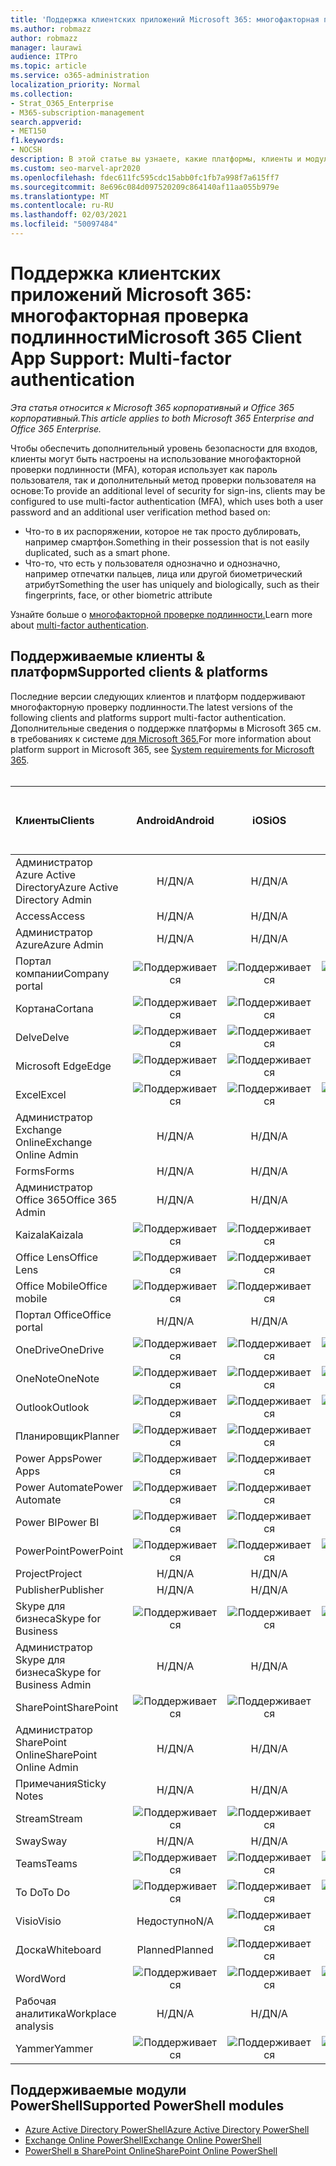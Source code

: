 ```yaml
---
title: 'Поддержка клиентских приложений Microsoft 365: многофакторная проверка подлинности'
ms.author: robmazz
author: robmazz
manager: laurawi
audience: ITPro
ms.topic: article
ms.service: o365-administration
localization_priority: Normal
ms.collection:
- Strat_O365_Enterprise
- M365-subscription-management
search.appverid:
- MET150
f1.keywords:
- NOCSH
description: В этой статье вы узнаете, какие платформы, клиенты и модули PowerShell поддерживают многофакторную проверку подлинности для Microsoft 365.
ms.custom: seo-marvel-apr2020
ms.openlocfilehash: fdec611fc595cdc15abb0fc1fb7a998f7a615ff7
ms.sourcegitcommit: 8e696c084d097520209c864140af11aa055b979e
ms.translationtype: MT
ms.contentlocale: ru-RU
ms.lasthandoff: 02/03/2021
ms.locfileid: "50097484"
---
```

# <a name="microsoft-365-client-app-support-multi-factor-authentication"></a><span data-ttu-id="36d20-103">Поддержка клиентских приложений Microsoft 365: многофакторная проверка подлинности</span><span class="sxs-lookup"><span data-stu-id="36d20-103">Microsoft 365 Client App Support: Multi-factor authentication</span></span>

<span data-ttu-id="36d20-104">*Эта статья относится к Microsoft 365 корпоративный и Office 365 корпоративный.*</span><span class="sxs-lookup"><span data-stu-id="36d20-104">*This article applies to both Microsoft 365 Enterprise and Office 365 Enterprise.*</span></span>

<span data-ttu-id="36d20-105">Чтобы обеспечить дополнительный уровень безопасности для входов, клиенты могут быть настроены на использование многофакторной проверки подлинности (MFA), которая использует как пароль пользователя, так и дополнительный метод проверки пользователя на основе:</span><span class="sxs-lookup"><span data-stu-id="36d20-105">To provide an additional level of security for sign-ins, clients may be configured to use multi-factor authentication (MFA), which uses both a user password and an additional user verification method based on:</span></span>

- <span data-ttu-id="36d20-106">Что-то в их распоряжении, которое не так просто дублировать, например смартфон.</span><span class="sxs-lookup"><span data-stu-id="36d20-106">Something  in their possession that is not easily duplicated, such as a smart phone.</span></span>
- <span data-ttu-id="36d20-107">Что-то, что есть у пользователя однозначно и однозначно, например отпечатки пальцев, лица или другой биометрический атрибут</span><span class="sxs-lookup"><span data-stu-id="36d20-107">Something the user has uniquely and biologically, such as their fingerprints, face, or other biometric attribute</span></span>

<span data-ttu-id="36d20-108">Узнайте больше о [многофакторной проверке подлинности.](/azure/active-directory/authentication/multi-factor-authentication)</span><span class="sxs-lookup"><span data-stu-id="36d20-108">Learn more about [multi-factor authentication](/azure/active-directory/authentication/multi-factor-authentication).</span></span>

## <a name="supported-clients--platforms"></a><span data-ttu-id="36d20-109">Поддерживаемые клиенты & платформ</span><span class="sxs-lookup"><span data-stu-id="36d20-109">Supported clients & platforms</span></span>

<span data-ttu-id="36d20-110">Последние версии следующих клиентов и платформ поддерживают многофакторную проверку подлинности.</span><span class="sxs-lookup"><span data-stu-id="36d20-110">The latest versions of the following clients and platforms support multi-factor authentication.</span></span> <span data-ttu-id="36d20-111">Дополнительные сведения о поддержке платформы в Microsoft 365 см. в требованиях к системе [для Microsoft 365.](/microsoft-365/microsoft-365-and-office-resources)</span><span class="sxs-lookup"><span data-stu-id="36d20-111">For more information about platform support in Microsoft 365, see [System requirements for Microsoft 365](/microsoft-365/microsoft-365-and-office-resources).</span></span>
<br>
<br>

| <span data-ttu-id="36d20-112">Клиенты</span><span class="sxs-lookup"><span data-stu-id="36d20-112">Clients</span></span> | <span data-ttu-id="36d20-113">Android</span><span class="sxs-lookup"><span data-stu-id="36d20-113">Android</span></span> | <span data-ttu-id="36d20-114">iOS</span><span class="sxs-lookup"><span data-stu-id="36d20-114">iOS</span></span> | <span data-ttu-id="36d20-115">"Mac";</span><span class="sxs-lookup"><span data-stu-id="36d20-115">Mac</span></span>| <span data-ttu-id="36d20-116">Windows 10</span><span class="sxs-lookup"><span data-stu-id="36d20-116">Windows 10</span></span> <br> <span data-ttu-id="36d20-117">Современные приложения</span><span class="sxs-lookup"><span data-stu-id="36d20-117">Modern Apps</span></span>| <span data-ttu-id="36d20-118">Windows 10</span><span class="sxs-lookup"><span data-stu-id="36d20-118">Windows 10</span></span> <br> <span data-ttu-id="36d20-119">Desktop</span><span class="sxs-lookup"><span data-stu-id="36d20-119">Desktop</span></span> |
|:---|:---:|:---:|:---:|:---:|:---:|
| <span data-ttu-id="36d20-120">Администратор Azure Active Directory</span><span class="sxs-lookup"><span data-stu-id="36d20-120">Azure Active Directory Admin</span></span> | <span data-ttu-id="36d20-121">Н/Д</span><span class="sxs-lookup"><span data-stu-id="36d20-121">N/A</span></span> | <span data-ttu-id="36d20-122">Н/Д</span><span class="sxs-lookup"><span data-stu-id="36d20-122">N/A</span></span> | <span data-ttu-id="36d20-123">Н/Д</span><span class="sxs-lookup"><span data-stu-id="36d20-123">N/A</span></span> | <span data-ttu-id="36d20-124">Н/Д</span><span class="sxs-lookup"><span data-stu-id="36d20-124">N/A</span></span> | ![Поддерживается](../media/check-mark.png) |
| <span data-ttu-id="36d20-126">Access</span><span class="sxs-lookup"><span data-stu-id="36d20-126">Access</span></span> | <span data-ttu-id="36d20-127">Н/Д</span><span class="sxs-lookup"><span data-stu-id="36d20-127">N/A</span></span> | <span data-ttu-id="36d20-128">Н/Д</span><span class="sxs-lookup"><span data-stu-id="36d20-128">N/A</span></span> | <span data-ttu-id="36d20-129">Н/Д</span><span class="sxs-lookup"><span data-stu-id="36d20-129">N/A</span></span> | <span data-ttu-id="36d20-130">Н/Д</span><span class="sxs-lookup"><span data-stu-id="36d20-130">N/A</span></span> | ![Поддерживается](../media/check-mark.png) |
| <span data-ttu-id="36d20-132">Администратор Azure</span><span class="sxs-lookup"><span data-stu-id="36d20-132">Azure Admin</span></span> | <span data-ttu-id="36d20-133">Н/Д</span><span class="sxs-lookup"><span data-stu-id="36d20-133">N/A</span></span> | <span data-ttu-id="36d20-134">Н/Д</span><span class="sxs-lookup"><span data-stu-id="36d20-134">N/A</span></span> | <span data-ttu-id="36d20-135">Н/Д</span><span class="sxs-lookup"><span data-stu-id="36d20-135">N/A</span></span> | <span data-ttu-id="36d20-136">Н/Д</span><span class="sxs-lookup"><span data-stu-id="36d20-136">N/A</span></span> | <span data-ttu-id="36d20-137">Н/Д</span><span class="sxs-lookup"><span data-stu-id="36d20-137">N/A</span></span> |
| <span data-ttu-id="36d20-138">Портал компании</span><span class="sxs-lookup"><span data-stu-id="36d20-138">Company portal</span></span> | ![Поддерживается](../media/check-mark.png) | ![Поддерживается](../media/check-mark.png) | ![Поддерживается](../media/check-mark.png) | ![Поддерживается](../media/check-mark.png) | <span data-ttu-id="36d20-143">Недоступно</span><span class="sxs-lookup"><span data-stu-id="36d20-143">N/A</span></span> |
| <span data-ttu-id="36d20-144">Кортана</span><span class="sxs-lookup"><span data-stu-id="36d20-144">Cortana</span></span> | ![Поддерживается](../media/check-mark.png) | ![Поддерживается](../media/check-mark.png) | <span data-ttu-id="36d20-147">Недоступно</span><span class="sxs-lookup"><span data-stu-id="36d20-147">N/A</span></span> | ![Поддерживается](../media/check-mark.png) | <span data-ttu-id="36d20-149">Недоступно</span><span class="sxs-lookup"><span data-stu-id="36d20-149">N/A</span></span> |
| <span data-ttu-id="36d20-150">Delve</span><span class="sxs-lookup"><span data-stu-id="36d20-150">Delve</span></span> | ![Поддерживается](../media/check-mark.png) | ![Поддерживается](../media/check-mark.png) | <span data-ttu-id="36d20-153">Н/Д</span><span class="sxs-lookup"><span data-stu-id="36d20-153">N/A</span></span> | <span data-ttu-id="36d20-154">Н/Д</span><span class="sxs-lookup"><span data-stu-id="36d20-154">N/A</span></span> | <span data-ttu-id="36d20-155">Н/Д</span><span class="sxs-lookup"><span data-stu-id="36d20-155">N/A</span></span> |
| <span data-ttu-id="36d20-156">Microsoft Edge</span><span class="sxs-lookup"><span data-stu-id="36d20-156">Edge</span></span> | ![Поддерживается](../media/check-mark.png) | ![Поддерживается](../media/check-mark.png) | <span data-ttu-id="36d20-159">Н/Д</span><span class="sxs-lookup"><span data-stu-id="36d20-159">N/A</span></span> | <span data-ttu-id="36d20-160">Н/Д</span><span class="sxs-lookup"><span data-stu-id="36d20-160">N/A</span></span> | ![Поддерживается](../media/check-mark.png) |
| <span data-ttu-id="36d20-162">Excel</span><span class="sxs-lookup"><span data-stu-id="36d20-162">Excel</span></span> | ![Поддерживается](../media/check-mark.png) | ![Поддерживается](../media/check-mark.png) | ![Поддерживается](../media/check-mark.png) | ![Поддерживается](../media/check-mark.png) | ![Поддерживается](../media/check-mark.png) |
| <span data-ttu-id="36d20-168">Администратор Exchange Online</span><span class="sxs-lookup"><span data-stu-id="36d20-168">Exchange Online Admin</span></span> | <span data-ttu-id="36d20-169">Н/Д</span><span class="sxs-lookup"><span data-stu-id="36d20-169">N/A</span></span> | <span data-ttu-id="36d20-170">Н/Д</span><span class="sxs-lookup"><span data-stu-id="36d20-170">N/A</span></span> | <span data-ttu-id="36d20-171">Н/Д</span><span class="sxs-lookup"><span data-stu-id="36d20-171">N/A</span></span> | <span data-ttu-id="36d20-172">Н/Д</span><span class="sxs-lookup"><span data-stu-id="36d20-172">N/A</span></span> | ![Поддерживается](../media/check-mark.png) |
| <span data-ttu-id="36d20-174">Forms</span><span class="sxs-lookup"><span data-stu-id="36d20-174">Forms</span></span> | <span data-ttu-id="36d20-175">Н/Д</span><span class="sxs-lookup"><span data-stu-id="36d20-175">N/A</span></span> | <span data-ttu-id="36d20-176">Н/Д</span><span class="sxs-lookup"><span data-stu-id="36d20-176">N/A</span></span> | <span data-ttu-id="36d20-177">Н/Д</span><span class="sxs-lookup"><span data-stu-id="36d20-177">N/A</span></span> | <span data-ttu-id="36d20-178">Н/Д</span><span class="sxs-lookup"><span data-stu-id="36d20-178">N/A</span></span> | <span data-ttu-id="36d20-179">Н/Д</span><span class="sxs-lookup"><span data-stu-id="36d20-179">N/A</span></span> |
| <span data-ttu-id="36d20-180">Администратор Office 365</span><span class="sxs-lookup"><span data-stu-id="36d20-180">Office 365 Admin</span></span> | <span data-ttu-id="36d20-181">Н/Д</span><span class="sxs-lookup"><span data-stu-id="36d20-181">N/A</span></span> | <span data-ttu-id="36d20-182">Н/Д</span><span class="sxs-lookup"><span data-stu-id="36d20-182">N/A</span></span> | <span data-ttu-id="36d20-183">Н/Д</span><span class="sxs-lookup"><span data-stu-id="36d20-183">N/A</span></span> | <span data-ttu-id="36d20-184">Н/Д</span><span class="sxs-lookup"><span data-stu-id="36d20-184">N/A</span></span> | ![Поддерживается](../media/check-mark.png) |  |
| <span data-ttu-id="36d20-186">Kaizala</span><span class="sxs-lookup"><span data-stu-id="36d20-186">Kaizala</span></span> | ![Поддерживается](../media/check-mark.png) | ![Поддерживается](../media/check-mark.png) | <span data-ttu-id="36d20-189">Н/Д</span><span class="sxs-lookup"><span data-stu-id="36d20-189">N/A</span></span> | <span data-ttu-id="36d20-190">Н/Д</span><span class="sxs-lookup"><span data-stu-id="36d20-190">N/A</span></span> | <span data-ttu-id="36d20-191">Н/Д</span><span class="sxs-lookup"><span data-stu-id="36d20-191">N/A</span></span> |
| <span data-ttu-id="36d20-192">Office Lens</span><span class="sxs-lookup"><span data-stu-id="36d20-192">Office Lens</span></span>| ![Поддерживается](../media/check-mark.png) | ![Поддерживается](../media/check-mark.png) | <span data-ttu-id="36d20-195">Недоступно</span><span class="sxs-lookup"><span data-stu-id="36d20-195">N/A</span></span> | ![Поддерживается](../media/check-mark.png) | <span data-ttu-id="36d20-197">Недоступно</span><span class="sxs-lookup"><span data-stu-id="36d20-197">N/A</span></span> |
| <span data-ttu-id="36d20-198">Office Mobile</span><span class="sxs-lookup"><span data-stu-id="36d20-198">Office mobile</span></span> | ![Поддерживается](../media/check-mark.png) | ![Поддерживается](../media/check-mark.png) | <span data-ttu-id="36d20-201">Н/Д</span><span class="sxs-lookup"><span data-stu-id="36d20-201">N/A</span></span> | <span data-ttu-id="36d20-202">Н/Д</span><span class="sxs-lookup"><span data-stu-id="36d20-202">N/A</span></span> | <span data-ttu-id="36d20-203">Н/Д</span><span class="sxs-lookup"><span data-stu-id="36d20-203">N/A</span></span> |
| <span data-ttu-id="36d20-204">Портал Office</span><span class="sxs-lookup"><span data-stu-id="36d20-204">Office portal</span></span> | <span data-ttu-id="36d20-205">Н/Д</span><span class="sxs-lookup"><span data-stu-id="36d20-205">N/A</span></span> | <span data-ttu-id="36d20-206">Н/Д</span><span class="sxs-lookup"><span data-stu-id="36d20-206">N/A</span></span> | <span data-ttu-id="36d20-207">Н/Д</span><span class="sxs-lookup"><span data-stu-id="36d20-207">N/A</span></span> | ![Поддерживается](../media/check-mark.png) | <span data-ttu-id="36d20-209">Недоступно</span><span class="sxs-lookup"><span data-stu-id="36d20-209">N/A</span></span> |
| <span data-ttu-id="36d20-210">OneDrive</span><span class="sxs-lookup"><span data-stu-id="36d20-210">OneDrive</span></span> | ![Поддерживается](../media/check-mark.png) | ![Поддерживается](../media/check-mark.png) | ![Поддерживается](../media/check-mark.png) | ![Поддерживается](../media/check-mark.png) | ![Поддерживается](../media/check-mark.png) |
| <span data-ttu-id="36d20-216">OneNote</span><span class="sxs-lookup"><span data-stu-id="36d20-216">OneNote</span></span> | ![Поддерживается](../media/check-mark.png) | ![Поддерживается](../media/check-mark.png) | ![Поддерживается](../media/check-mark.png) | ![Поддерживается](../media/check-mark.png) | ![Поддерживается](../media/check-mark.png) |
| <span data-ttu-id="36d20-222">Outlook</span><span class="sxs-lookup"><span data-stu-id="36d20-222">Outlook</span></span> | ![Поддерживается](../media/check-mark.png) | ![Поддерживается](../media/check-mark.png) | ![Поддерживается](../media/check-mark.png) | ![Поддерживается](../media/check-mark.png) | ![Поддерживается](../media/check-mark.png) |
| <span data-ttu-id="36d20-228">Планировщик</span><span class="sxs-lookup"><span data-stu-id="36d20-228">Planner</span></span> | ![Поддерживается](../media/check-mark.png) | ![Поддерживается](../media/check-mark.png) | <span data-ttu-id="36d20-231">Н/Д</span><span class="sxs-lookup"><span data-stu-id="36d20-231">N/A</span></span> | <span data-ttu-id="36d20-232">Н/Д</span><span class="sxs-lookup"><span data-stu-id="36d20-232">N/A</span></span> | <span data-ttu-id="36d20-233">Н/Д</span><span class="sxs-lookup"><span data-stu-id="36d20-233">N/A</span></span> |
| <span data-ttu-id="36d20-234">Power Apps</span><span class="sxs-lookup"><span data-stu-id="36d20-234">Power Apps</span></span> | ![Поддерживается](../media/check-mark.png) | ![Поддерживается](../media/check-mark.png) | <span data-ttu-id="36d20-237">Недоступно</span><span class="sxs-lookup"><span data-stu-id="36d20-237">N/A</span></span> | ![Поддерживается](../media/check-mark.png) | <span data-ttu-id="36d20-239">Недоступно</span><span class="sxs-lookup"><span data-stu-id="36d20-239">N/A</span></span> |
| <span data-ttu-id="36d20-240">Power Automate</span><span class="sxs-lookup"><span data-stu-id="36d20-240">Power Automate</span></span> | ![Поддерживается](../media/check-mark.png) | ![Поддерживается](../media/check-mark.png) | <span data-ttu-id="36d20-243">Н/Д</span><span class="sxs-lookup"><span data-stu-id="36d20-243">N/A</span></span> | <span data-ttu-id="36d20-244">Н/Д</span><span class="sxs-lookup"><span data-stu-id="36d20-244">N/A</span></span> | <span data-ttu-id="36d20-245">Н/Д</span><span class="sxs-lookup"><span data-stu-id="36d20-245">N/A</span></span> |
| <span data-ttu-id="36d20-246">Power BI</span><span class="sxs-lookup"><span data-stu-id="36d20-246">Power BI</span></span> | ![Поддерживается](../media/check-mark.png) | ![Поддерживается](../media/check-mark.png) | <span data-ttu-id="36d20-249">Недоступно</span><span class="sxs-lookup"><span data-stu-id="36d20-249">N/A</span></span> | ![Поддерживается](../media/check-mark.png) | ![Поддерживается](../media/check-mark.png) |
| <span data-ttu-id="36d20-252">PowerPoint</span><span class="sxs-lookup"><span data-stu-id="36d20-252">PowerPoint</span></span> | ![Поддерживается](../media/check-mark.png) | ![Поддерживается](../media/check-mark.png) | ![Поддерживается](../media/check-mark.png) | ![Поддерживается](../media/check-mark.png) | ![Поддерживается](../media/check-mark.png) |
| <span data-ttu-id="36d20-258">Project</span><span class="sxs-lookup"><span data-stu-id="36d20-258">Project</span></span> | <span data-ttu-id="36d20-259">Н/Д</span><span class="sxs-lookup"><span data-stu-id="36d20-259">N/A</span></span> | <span data-ttu-id="36d20-260">Н/Д</span><span class="sxs-lookup"><span data-stu-id="36d20-260">N/A</span></span> | <span data-ttu-id="36d20-261">Н/Д</span><span class="sxs-lookup"><span data-stu-id="36d20-261">N/A</span></span> | <span data-ttu-id="36d20-262">Н/Д</span><span class="sxs-lookup"><span data-stu-id="36d20-262">N/A</span></span> | ![Поддерживается](../media/check-mark.png) |
| <span data-ttu-id="36d20-264">Publisher</span><span class="sxs-lookup"><span data-stu-id="36d20-264">Publisher</span></span> | <span data-ttu-id="36d20-265">Н/Д</span><span class="sxs-lookup"><span data-stu-id="36d20-265">N/A</span></span> | <span data-ttu-id="36d20-266">Н/Д</span><span class="sxs-lookup"><span data-stu-id="36d20-266">N/A</span></span> | <span data-ttu-id="36d20-267">Н/Д</span><span class="sxs-lookup"><span data-stu-id="36d20-267">N/A</span></span> | <span data-ttu-id="36d20-268">Н/Д</span><span class="sxs-lookup"><span data-stu-id="36d20-268">N/A</span></span> | ![Поддерживается](../media/check-mark.png) |
| <span data-ttu-id="36d20-270">Skype для бизнеса</span><span class="sxs-lookup"><span data-stu-id="36d20-270">Skype for Business</span></span> | ![Поддерживается](../media/check-mark.png) | ![Поддерживается](../media/check-mark.png) | ![Поддерживается](../media/check-mark.png) | <span data-ttu-id="36d20-274">Недоступно</span><span class="sxs-lookup"><span data-stu-id="36d20-274">N/A</span></span> | ![Поддерживается](../media/check-mark.png) |
| <span data-ttu-id="36d20-276">Администратор Skype для бизнеса</span><span class="sxs-lookup"><span data-stu-id="36d20-276">Skype for Business Admin</span></span> | <span data-ttu-id="36d20-277">Н/Д</span><span class="sxs-lookup"><span data-stu-id="36d20-277">N/A</span></span> | <span data-ttu-id="36d20-278">Н/Д</span><span class="sxs-lookup"><span data-stu-id="36d20-278">N/A</span></span> | <span data-ttu-id="36d20-279">Н/Д</span><span class="sxs-lookup"><span data-stu-id="36d20-279">N/A</span></span> | <span data-ttu-id="36d20-280">Н/Д</span><span class="sxs-lookup"><span data-stu-id="36d20-280">N/A</span></span> | ![Поддерживается](../media/check-mark.png) |
| <span data-ttu-id="36d20-282">SharePoint</span><span class="sxs-lookup"><span data-stu-id="36d20-282">SharePoint</span></span> | ![Поддерживается](../media/check-mark.png) | ![Поддерживается](../media/check-mark.png) | <span data-ttu-id="36d20-285">Н/Д</span><span class="sxs-lookup"><span data-stu-id="36d20-285">N/A</span></span> | <span data-ttu-id="36d20-286">Н/Д</span><span class="sxs-lookup"><span data-stu-id="36d20-286">N/A</span></span> | <span data-ttu-id="36d20-287">Н/Д</span><span class="sxs-lookup"><span data-stu-id="36d20-287">N/A</span></span> |
| <span data-ttu-id="36d20-288">Администратор SharePoint Online</span><span class="sxs-lookup"><span data-stu-id="36d20-288">SharePoint Online Admin</span></span> | <span data-ttu-id="36d20-289">Н/Д</span><span class="sxs-lookup"><span data-stu-id="36d20-289">N/A</span></span> | <span data-ttu-id="36d20-290">Н/Д</span><span class="sxs-lookup"><span data-stu-id="36d20-290">N/A</span></span> | <span data-ttu-id="36d20-291">Н/Д</span><span class="sxs-lookup"><span data-stu-id="36d20-291">N/A</span></span> | <span data-ttu-id="36d20-292">Н/Д</span><span class="sxs-lookup"><span data-stu-id="36d20-292">N/A</span></span> | ![Поддерживается](../media/check-mark.png) |
| <span data-ttu-id="36d20-294">Примечания</span><span class="sxs-lookup"><span data-stu-id="36d20-294">Sticky Notes</span></span> | <span data-ttu-id="36d20-295">Н/Д</span><span class="sxs-lookup"><span data-stu-id="36d20-295">N/A</span></span> | <span data-ttu-id="36d20-296">Н/Д</span><span class="sxs-lookup"><span data-stu-id="36d20-296">N/A</span></span> | <span data-ttu-id="36d20-297">Н/Д</span><span class="sxs-lookup"><span data-stu-id="36d20-297">N/A</span></span> | ![Поддерживается](../media/check-mark.png) | <span data-ttu-id="36d20-299">Недоступно</span><span class="sxs-lookup"><span data-stu-id="36d20-299">N/A</span></span> |
| <span data-ttu-id="36d20-300">Stream</span><span class="sxs-lookup"><span data-stu-id="36d20-300">Stream</span></span> | ![Поддерживается](../media/check-mark.png) | ![Поддерживается](../media/check-mark.png) | <span data-ttu-id="36d20-303">Н/Д</span><span class="sxs-lookup"><span data-stu-id="36d20-303">N/A</span></span> | <span data-ttu-id="36d20-304">Н/Д</span><span class="sxs-lookup"><span data-stu-id="36d20-304">N/A</span></span> | <span data-ttu-id="36d20-305">Н/Д</span><span class="sxs-lookup"><span data-stu-id="36d20-305">N/A</span></span> |
| <span data-ttu-id="36d20-306">Sway</span><span class="sxs-lookup"><span data-stu-id="36d20-306">Sway</span></span> | <span data-ttu-id="36d20-307">Н/Д</span><span class="sxs-lookup"><span data-stu-id="36d20-307">N/A</span></span> | <span data-ttu-id="36d20-308">Н/Д</span><span class="sxs-lookup"><span data-stu-id="36d20-308">N/A</span></span> | <span data-ttu-id="36d20-309">Н/Д</span><span class="sxs-lookup"><span data-stu-id="36d20-309">N/A</span></span> | ![Поддерживается](../media/check-mark.png) | <span data-ttu-id="36d20-311">Недоступно</span><span class="sxs-lookup"><span data-stu-id="36d20-311">N/A</span></span> |
| <span data-ttu-id="36d20-312">Teams</span><span class="sxs-lookup"><span data-stu-id="36d20-312">Teams</span></span> | ![Поддерживается](../media/check-mark.png) | ![Поддерживается](../media/check-mark.png) | ![Поддерживается](../media/check-mark.png) | <span data-ttu-id="36d20-316">Недоступно</span><span class="sxs-lookup"><span data-stu-id="36d20-316">N/A</span></span> | ![Поддерживается](../media/check-mark.png) |
| <span data-ttu-id="36d20-318">To Do</span><span class="sxs-lookup"><span data-stu-id="36d20-318">To Do</span></span> | ![Поддерживается](../media/check-mark.png) | ![Поддерживается](../media/check-mark.png) | ![Поддерживается](../media/check-mark.png) | ![Поддерживается](../media/check-mark.png) | <span data-ttu-id="36d20-323">Недоступно</span><span class="sxs-lookup"><span data-stu-id="36d20-323">N/A</span></span> |
| <span data-ttu-id="36d20-324">Visio</span><span class="sxs-lookup"><span data-stu-id="36d20-324">Visio</span></span> | <span data-ttu-id="36d20-325">Недоступно</span><span class="sxs-lookup"><span data-stu-id="36d20-325">N/A</span></span> | ![Поддерживается](../media/check-mark.png) | <span data-ttu-id="36d20-327">Н/Д</span><span class="sxs-lookup"><span data-stu-id="36d20-327">N/A</span></span> | <span data-ttu-id="36d20-328">Н/Д</span><span class="sxs-lookup"><span data-stu-id="36d20-328">N/A</span></span> | ![Поддерживается](../media/check-mark.png) |
| <span data-ttu-id="36d20-330">Доска</span><span class="sxs-lookup"><span data-stu-id="36d20-330">Whiteboard</span></span> | <span data-ttu-id="36d20-331">Planned</span><span class="sxs-lookup"><span data-stu-id="36d20-331">Planned</span></span> | ![Поддерживается](../media/check-mark.png) | <span data-ttu-id="36d20-333">Недоступно</span><span class="sxs-lookup"><span data-stu-id="36d20-333">N/A</span></span> | ![Поддерживается](../media/check-mark.png) | <span data-ttu-id="36d20-335">Недоступно</span><span class="sxs-lookup"><span data-stu-id="36d20-335">N/A</span></span> |
| <span data-ttu-id="36d20-336">Word</span><span class="sxs-lookup"><span data-stu-id="36d20-336">Word</span></span> | ![Поддерживается](../media/check-mark.png) | ![Поддерживается](../media/check-mark.png) | ![Поддерживается](../media/check-mark.png) | ![Поддерживается](../media/check-mark.png) | ![Поддерживается](../media/check-mark.png) |
| <span data-ttu-id="36d20-342">Рабочая аналитика</span><span class="sxs-lookup"><span data-stu-id="36d20-342">Workplace analysis</span></span> | <span data-ttu-id="36d20-343">Н/Д</span><span class="sxs-lookup"><span data-stu-id="36d20-343">N/A</span></span> | <span data-ttu-id="36d20-344">Н/Д</span><span class="sxs-lookup"><span data-stu-id="36d20-344">N/A</span></span> | <span data-ttu-id="36d20-345">Н/Д</span><span class="sxs-lookup"><span data-stu-id="36d20-345">N/A</span></span> | <span data-ttu-id="36d20-346">Н/Д</span><span class="sxs-lookup"><span data-stu-id="36d20-346">N/A</span></span> | <span data-ttu-id="36d20-347">Н/Д</span><span class="sxs-lookup"><span data-stu-id="36d20-347">N/A</span></span> |
| <span data-ttu-id="36d20-348">Yammer</span><span class="sxs-lookup"><span data-stu-id="36d20-348">Yammer</span></span> | ![Поддерживается](../media/check-mark.png) | ![Поддерживается](../media/check-mark.png) | ![Поддерживается](../media/check-mark.png) | <span data-ttu-id="36d20-352">Недоступно</span><span class="sxs-lookup"><span data-stu-id="36d20-352">N/A</span></span> | ![Поддерживается](../media/check-mark.png) |

## <a name="supported-powershell-modules"></a><span data-ttu-id="36d20-354">Поддерживаемые модули PowerShell</span><span class="sxs-lookup"><span data-stu-id="36d20-354">Supported PowerShell modules</span></span>

- [<span data-ttu-id="36d20-355">Azure Active Directory PowerShell</span><span class="sxs-lookup"><span data-stu-id="36d20-355">Azure Active Directory PowerShell</span></span>](/powershell/azure/active-directory/overview?view=azureadps-2.0)
- [<span data-ttu-id="36d20-356">Exchange Online PowerShell</span><span class="sxs-lookup"><span data-stu-id="36d20-356">Exchange Online PowerShell</span></span>](/powershell/exchange/exchange-online-powershell)
- [<span data-ttu-id="36d20-357">PowerShell в SharePoint Online</span><span class="sxs-lookup"><span data-stu-id="36d20-357">SharePoint Online PowerShell</span></span>](/powershell/sharepoint/sharepoint-online/connect-sharepoint-online)